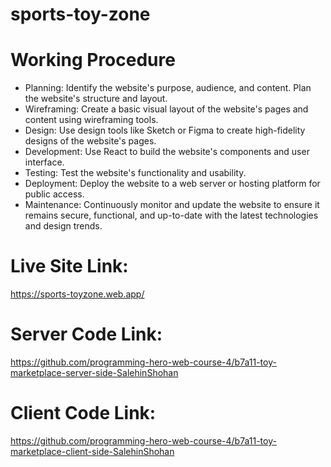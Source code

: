 # sports-toy-zone

# Working Procedure
- Planning: Identify the website's purpose, audience, and content. Plan the website's structure and layout.
- Wireframing: Create a basic visual layout of the website's pages and content using wireframing tools.
- Design: Use design tools like Sketch or Figma to create high-fidelity designs of the website's pages.
- Development: Use React to build the website's components and user interface.
- Testing: Test the website's functionality and usability.
- Deployment: Deploy the website to a web server or hosting platform for public access.
- Maintenance: Continuously monitor and update the website to ensure it remains secure, functional, and up-to-date with the latest technologies and design trends.


# Live Site Link:
https://sports-toyzone.web.app/



# Server Code Link:
https://github.com/programming-hero-web-course-4/b7a11-toy-marketplace-server-side-SalehinShohan


# Client Code Link:
https://github.com/programming-hero-web-course-4/b7a11-toy-marketplace-client-side-SalehinShohan